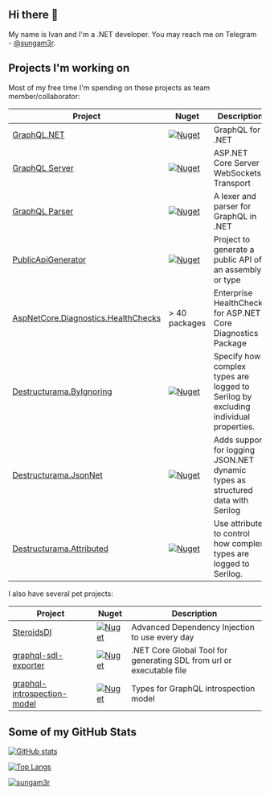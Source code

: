 ## Hi there 👋

My name is Ivan and I'm a .NET developer. You may reach me on Telegram - [@sungam3r](https://t.me/sungam3r).

## Projects I'm working on

Most of my free time I'm spending on these projects as team member/collaborator:

| Project | Nuget | Description |
|---|--|--|
| [GraphQL.NET](https://github.com/graphql-dotnet/graphql-dotnet) | [![Nuget](https://img.shields.io/nuget/dt/GraphQL)](https://www.nuget.org/packages/GraphQL) | GraphQL for .NET |
| [GraphQL Server](https://github.com/graphql-dotnet/server) | [![Nuget](https://img.shields.io/nuget/dt/GraphQL.Server.Core)](https://www.nuget.org/packages/GraphQL.Server.Core) | ASP.NET Core Server + WebSockets Transport |
| [GraphQL Parser](https://github.com/graphql-dotnet/parser) | [![Nuget](https://img.shields.io/nuget/dt/GraphQL-Parser)](https://www.nuget.org/packages/GraphQL-Parser) | A lexer and parser for GraphQL in .NET |
| [ PublicApiGenerator](https://github.com/PublicApiGenerator/PublicApiGenerator) | [![Nuget](https://img.shields.io/nuget/dt/PublicApiGenerator)](https://www.nuget.org/packages/PublicApiGenerator) | Project to generate a public API of an assembly or type |
| [AspNetCore.Diagnostics.HealthChecks](https://github.com/Xabaril/AspNetCore.Diagnostics.HealthChecks) | > 40 packages | Enterprise HealthChecks for ASP.NET Core Diagnostics Package |
| [Destructurama.ByIgnoring](https://github.com/destructurama/by-ignoring) | [![Nuget](https://img.shields.io/nuget/dt/Destructurama.ByIgnoring)](https://www.nuget.org/packages/Destructurama.ByIgnoring) | Specify how complex types are logged to Serilog by excluding individual properties. |
| [Destructurama.JsonNet](https://github.com/destructurama/json-net) | [![Nuget](https://img.shields.io/nuget/dt/Destructurama.JsonNet)](https://www.nuget.org/packages/Destructurama.JsonNet) | Adds support for logging JSON.NET dynamic types as structured data with Serilog |
| [Destructurama.Attributed](https://github.com/destructurama/attributed) | [![Nuget](https://img.shields.io/nuget/dt/Destructurama.Attributed)](https://www.nuget.org/packages/Destructurama.Attributed) | Use attributes to control how complex types are logged to Serilog. |

I also have several pet projects:

| Project | Nuget | Description |
|---|----|----|
| [SteroidsDI](https://github.com/sungam3r/SteroidsDI) | [![Nuget](https://img.shields.io/nuget/dt/SteroidsDI.Core)](https://www.nuget.org/packages/SteroidsDI.Core) | Advanced Dependency Injection to use every day |
| [graphql-sdl-exporter](https://github.com/sungam3r/graphql-sdl-exporter) | [![Nuget](https://img.shields.io/nuget/dt/dotnet-sdlexport)](https://www.nuget.org/packages/dotnet-sdlexport) | .NET Core Global Tool for generating SDL from url or executable file |
| [graphql-introspection-model](https://github.com/sungam3r/graphql-introspection-model) | [![Nuget](https://img.shields.io/nuget/dt/GraphQL.IntrospectionModel)](https://www.nuget.org/packages/GraphQL.IntrospectionModel) | Types for GraphQL introspection model |

## Some of my GitHub Stats

[![GitHub stats](https://github-readme-stats.vercel.app/api?username=sungam3r&show_icons=true)](https://github.com/sungam3r/github-readme-stats)

[![Top Langs](https://github-readme-stats.vercel.app/api/top-langs/?username=sungam3r)](https://github.com/sungam3r/github-readme-stats)

<p align="left"> <a href="https://github.com/ryo-ma/github-profile-trophy"><img src="https://github-profile-trophy.vercel.app/?username=sungam3r" alt="sungam3r" /></a> </p>

<!--
**sungam3r/sungam3r** is a ✨ _special_ ✨ repository because its `README.md` (this file) appears on your GitHub profile.

NOTE: https://github.com/anuraghazra/github-readme-stats

Here are some ideas to get you started:

- 🔭 I’m currently working on ...
- 🌱 I’m currently learning ...
- 👯 I’m looking to collaborate on ...
- 🤔 I’m looking for help with ...
- 💬 Ask me about ...
- 📫 How to reach me: ...
- 😄 Pronouns: ...
- ⚡ Fun fact: ...
-->
